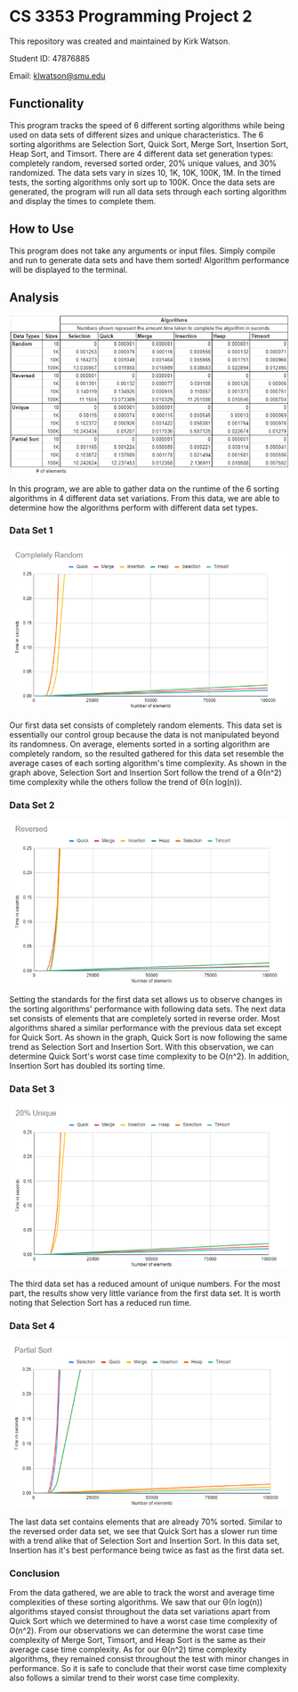 # CS 3353 Programming Project 2
This repository was created and maintained by Kirk Watson.

Student ID: 47876885

Email: klwatson@smu.edu

## Functionality
This program tracks the speed of 6 different sorting algorithms while being used on data sets of different sizes and unique characteristics.
The 6 sorting algorithms are Selection Sort, Quick Sort, Merge Sort, Insertion Sort, Heap Sort, and Timsort.
There are 4 different data set generation types: completely random, reversed sorted order, 20% unique values, and 30% randomized.
The data sets vary in sizes 10, 1K, 10K, 100K, 1M. In the timed tests, the sorting algorithms only sort up to 100K.
Once the data sets are generated, the program will run all data sets through each sorting algorithm and display the times to complete them.

## How to Use
This program does not take any arguments or input files.
Simply compile and run to generate data sets and have them sorted!
Algorithm performance will be displayed to the terminal.

## Analysis
![image info](./artifacts/table.PNG)

In this program, we are able to gather data on the runtime of the 6 sorting algorithms in 4 different data set variations.
From this data, we are able to determine how the algorithms perform with different data set types.

### Data Set 1
![image info](./artifacts/random.PNG)

Our first data set consists of completely random elements.
This data set is essentially our control group because the data is not manipulated beyond its randomness.
On average, elements sorted in a sorting algorithm are completely random, so the resulted gathered for this data set resemble the average cases of each sorting algorithm's time complexity.
As shown in the graph above, Selection Sort and Insertion Sort follow the trend of a Θ(n^2) time complexity while the others follow the trend of Θ(n log(n)).

### Data Set 2
![image info](./artifacts/reverse.PNG)

Setting the standards for the first data set allows us to observe changes in the sorting algorithms' performance with following data sets.
The next data set consists of elements that are completely sorted in reverse order.
Most algorithms shared a similar performance with the previous data set except for Quick Sort.
As shown in the graph, Quick Sort is now following the same trend as Selection Sort and Insertion Sort.
With this observation, we can determine Quick Sort's worst case time complexity to be O(n^2).
In addition, Insertion Sort has doubled its sorting time.

### Data Set 3
![image info](./artifacts/unique.PNG)

The third data set has a reduced amount of unique numbers.
For the most part, the results show very little variance from the first data set.
It is worth noting that Selection Sort has a reduced run time.

### Data Set 4
![image info](./artifacts/partial.PNG)

The last data set contains elements that are already 70% sorted.
Similar to the reversed order data set, we see that Quick Sort has a slower run time with a trend alike that of Selection Sort and Insertion Sort.
In this data set, Insertion has it's best performance being twice as fast as the first data set.

### Conclusion
From the data gathered, we are able to track the worst and average time complexities of these sorting algorithms.
We saw that our Θ(n log(n)) algorithms stayed consist throughout the data set variations apart from Quick Sort which we determined to have a worst case time complexity of O(n^2).
From our observations we can determine the worst case time complexity of Merge Sort, Timsort, and Heap Sort is the same as their average case time complexity.
As for our Θ(n^2) time complexity algorithms, they remained consist throughout the test with minor changes in performance.
So it is safe to conclude that their worst case time complexity also follows a similar trend to their worst case time complexity.
